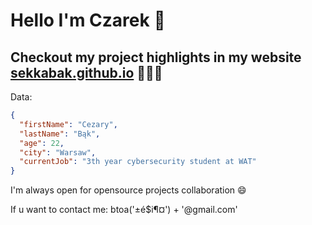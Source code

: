 # Hello I'm Czarek 👋

## Checkout my project highlights in my website [sekkabak.github.io](https://sekkabak.github.io/) 🎉🎉🎉

Data:

```json
{
  "firstName": "Cezary",
  "lastName": "Bąk",
  "age": 22,
  "city": "Warsaw",
  "currentJob": "3th year cybersecurity student at WAT"
}
```

I'm always open for opensource projects collaboration 😄

If u want to contact me: btoa('±é$i¶¤') + '@gmail.com'
